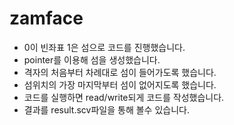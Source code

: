 # zamface

- 0이 빈좌표 1은 섬으로 코드를 진행했습니다.
- pointer를 이용해 섬을 생성했습니다.
- 격자의 처음부터 차례대로 섬이 들어가도록 했습니다.
- 섬위치의 가장 마지막부터 섬이 없어지도록 했습니다.
- 코드를 실행하면 read/write되게 코드를 작성했습니다.
- 결과를 result.scv파일을 통해 볼수 있습니다.

